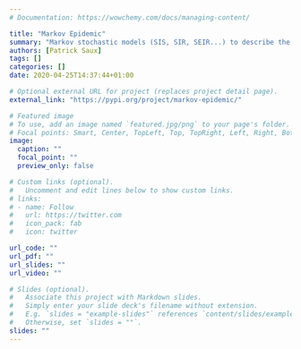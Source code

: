 ```yaml
---
# Documentation: https://wowchemy.com/docs/managing-content/

title: "Markov Epidemic"
summary: "Markov stochastic models (SIS, SIR, SEIR...) to describe the evolution of epidemics on a network of connected individuals."
authors: [Patrick Saux]
tags: []
categories: []
date: 2020-04-25T14:37:44+01:00

# Optional external URL for project (replaces project detail page).
external_link: "https://pypi.org/project/markov-epidemic/"

# Featured image
# To use, add an image named `featured.jpg/png` to your page's folder.
# Focal points: Smart, Center, TopLeft, Top, TopRight, Left, Right, BottomLeft, Bottom, BottomRight.
image:
  caption: ""
  focal_point: ""
  preview_only: false

# Custom links (optional).
#   Uncomment and edit lines below to show custom links.
# links:
# - name: Follow
#   url: https://twitter.com
#   icon_pack: fab
#   icon: twitter

url_code: ""
url_pdf: ""
url_slides: ""
url_video: ""

# Slides (optional).
#   Associate this project with Markdown slides.
#   Simply enter your slide deck's filename without extension.
#   E.g. `slides = "example-slides"` references `content/slides/example-slides.md`.
#   Otherwise, set `slides = ""`.
slides: ""
---
```

